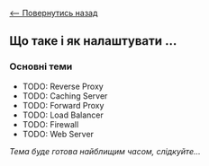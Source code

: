 [<-- Повернутись назад](index.md)

## Що таке і як налаштувати ...

### Основні теми

  - TODO: Reverse Proxy
  - TODO: Caching Server
  - TODO: Forward Proxy
  - TODO: Load Balancer
  - TODO: Firewall
  - TODO: Web Server

_Тема буде готова найблищим часом, слідкуйте..._